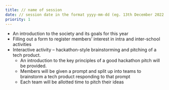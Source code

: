 ```yaml
---
title: // name of session
date: // session date in the format yyyy-mm-dd (eg. 13th December 2022 would be 2022-12-13)
priority: 1
---
```


- An introduction to the society and its goals for this year
- Filling out a form to register members’ interest in intra and inter-school activities
- Interactive activity – hackathon-style brainstorming and pitching of a tech product.
  - An introduction to the key principles of a good hackathon pitch will be provided.
  - Members will be given a prompt and split up into teams to brainstorm a tech product responding to that prompt
  - Each team will be allotted time to pitch their ideas
